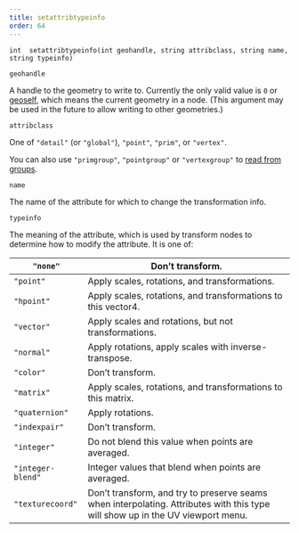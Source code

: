 ```yaml
---
title: setattribtypeinfo
order: 64
---
```

`int  setattribtypeinfo(int geohandle, string attribclass, string name, string typeinfo)`

`geohandle`

A handle to the geometry to write to. Currently the only valid value is `0` or [geoself](/en/houdini-vex/geometry/geoself "Returns a handle to the current geometry."), which means the current geometry in a node. (This argument may be used in the future to allow writing to other geometries.)

`attribclass`

One of `"detail"` (or `"global"`), `"point"`, `"prim"`, or `"vertex"`.

You can also use `"primgroup"`, `"pointgroup"` or `"vertexgroup"` to [read from groups](../groups.html "You can read the contents of primitive/point/vertex groups in VEX as if they were attributes.").

`name`

The name of the attribute for which to change the transformation info.

`typeinfo`

The meaning of the attribute, which is used by transform nodes to determine how to modify the attribute. It is one of:

| `"none"` | Don’t transform. |
| --- | --- |
| `"point"` | Apply scales, rotations, and transformations. |
| `"hpoint"` | Apply scales, rotations, and transformations to this vector4. |
| `"vector"` | Apply scales and rotations, but not transformations. |
| `"normal"` | Apply rotations, apply scales with inverse-transpose. |
| `"color"` | Don’t transform. |
| `"matrix"` | Apply scales, rotations, and transformations to this matrix. |
| `"quaternion"` | Apply rotations. |
| `"indexpair"` | Don’t transform. |
| `"integer"` | Do not blend this value when points are averaged. |
| `"integer-blend"` | Integer values that blend when points are averaged. |
| `"texturecoord"` | Don’t transform, and try to preserve seams when interpolating.  Attributes with this type will show up in the UV viewport menu. |
